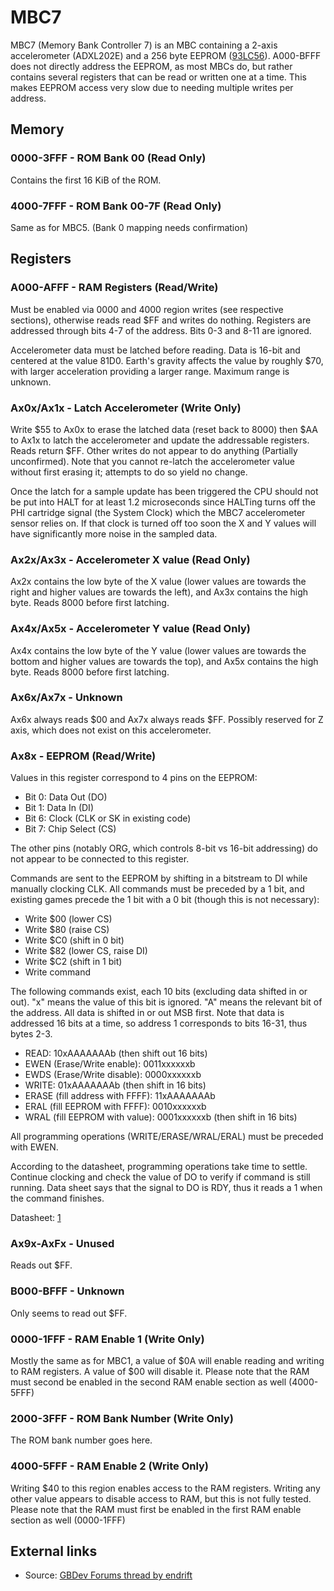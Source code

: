 # MBC7

MBC7 (Memory Bank Controller 7) is an MBC containing a 2-axis
accelerometer (ADXL202E) and a 256 byte EEPROM
([93LC56](https://web.archive.org/web/20230115175018/https://www.microchip.com/en-us/product/93LC56)). A000-BFFF
does not directly address the EEPROM, as most MBCs do, but rather
contains several registers that can be read or written one at a time.
This makes EEPROM access very slow due to needing multiple writes per
address.

## Memory

### 0000-3FFF - ROM Bank 00 (Read Only)

Contains the first 16 KiB of the ROM.

### 4000-7FFF - ROM Bank 00-7F (Read Only)

Same as for MBC5. (Bank 0 mapping needs confirmation)

## Registers

### A000-AFFF - RAM Registers (Read/Write)

Must be enabled via 0000 and 4000 region writes (see respective
sections), otherwise reads read $FF and writes do nothing. Registers are
addressed through bits 4-7 of the address. Bits 0-3 and 8-11 are
ignored.

Accelerometer data must be latched before reading. Data is 16-bit and
centered at the value 81D0. Earth\'s gravity affects the value by
roughly $70, with larger acceleration providing a larger range. Maximum
range is unknown.

### Ax0x/Ax1x - Latch Accelerometer (Write Only)

Write $55 to Ax0x to erase the latched data (reset back to 8000) then
$AA to Ax1x to latch the accelerometer and update the addressable
registers. Reads return $FF. Other writes do not appear to do anything
(Partially unconfirmed). Note that you cannot re-latch the accelerometer
value without first erasing it; attempts to do so yield no change.

Once the latch for a sample update has been triggered the CPU should not be
put into HALT for at least 1.2 microseconds since HALTing turns off the PHI cartridge
signal (the System Clock) which the MBC7 accelerometer sensor relies on.
If that clock is turned off too soon the X and Y values will have significantly
more noise in the sampled data.

### Ax2x/Ax3x - Accelerometer X value (Read Only)

Ax2x contains the low byte of the X value (lower values are towards the
right and higher values are towards the left), and Ax3x contains the
high byte. Reads 8000 before first latching.

### Ax4x/Ax5x - Accelerometer Y value (Read Only)

Ax4x contains the low byte of the Y value (lower values are towards the
bottom and higher values are towards the top), and Ax5x contains the
high byte. Reads 8000 before first latching.

### Ax6x/Ax7x - Unknown

Ax6x always reads $00 and Ax7x always reads $FF. Possibly reserved for Z
axis, which does not exist on this accelerometer.

### Ax8x - EEPROM (Read/Write)

Values in this register correspond to 4 pins on the EEPROM:

-   Bit 0: Data Out (DO)
-   Bit 1: Data In (DI)
-   Bit 6: Clock (CLK or SK in existing code)
-   Bit 7: Chip Select (CS)

The other pins (notably ORG, which controls 8-bit vs 16-bit addressing)
do not appear to be connected to this register.

Commands are sent to the EEPROM by shifting in a bitstream to DI while
manually clocking CLK. All commands must be preceded by a 1 bit, and
existing games precede the 1 bit with a 0 bit (though this is not
necessary):

-   Write $00 (lower CS)
-   Write $80 (raise CS)
-   Write $C0 (shift in 0 bit)
-   Write $82 (lower CS, raise DI)
-   Write $C2 (shift in 1 bit)
-   Write command

The following commands exist, each 10 bits (excluding data shifted in or
out). \"x\" means the value of this bit is ignored. \"A\" means the
relevant bit of the address. All data is shifted in or out MSB first.
Note that data is addressed 16 bits at a time, so address 1 corresponds
to bits 16-31, thus bytes 2-3.

-   READ: 10xAAAAAAAb (then shift out 16 bits)
-   EWEN (Erase/Write enable): 0011xxxxxxb
-   EWDS (Erase/Write disable): 0000xxxxxxb
-   WRITE: 01xAAAAAAAb (then shift in 16 bits)
-   ERASE (fill address with FFFF): 11xAAAAAAAb
-   ERAL (fill EEPROM with FFFF): 0010xxxxxxb
-   WRAL (fill EEPROM with value): 0001xxxxxxb (then shift in 16 bits)

All programming operations (WRITE/ERASE/WRAL/ERAL) must be preceded with
EWEN.

According to the datasheet, programming operations take time to settle.
Continue clocking and check the value of DO to verify if command is
still running. Data sheet says that the signal to DO is RDY, thus it
reads a 1 when the command finishes.

Datasheet:
[1](http://ww1.microchip.com/downloads/en/DeviceDoc/21712C.pdf)

### Ax9x-AxFx - Unused

Reads out $FF.

### B000-BFFF - Unknown

Only seems to read out $FF.

### 0000-1FFF - RAM Enable 1 (Write Only)

Mostly the same as for MBC1, a value of $0A will enable reading and
writing to RAM registers. A value of $00 will disable it. Please note
that the RAM must second be enabled in the second RAM enable section as
well (4000-5FFF)

### 2000-3FFF - ROM Bank Number (Write Only)

The ROM bank number goes here.

### 4000-5FFF - RAM Enable 2 (Write Only)

Writing $40 to this region enables access to the RAM registers. Writing
any other value appears to disable access to RAM, but this is not fully
tested. Please note that the RAM must first be enabled in the first RAM
enable section as well (0000-1FFF)

## External links

- Source: [GBDev Forums thread by endrift](https://web.archive.org/web/20250424080817/https://gbdev.gg8.se/forums/viewtopic.php?id=448)

